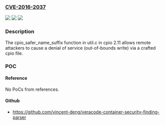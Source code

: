 ### [CVE-2016-2037](https://cve.mitre.org/cgi-bin/cvename.cgi?name=CVE-2016-2037)
![](https://img.shields.io/static/v1?label=Product&message=n%2Fa&color=blue)
![](https://img.shields.io/static/v1?label=Version&message=n%2Fa&color=blue)
![](https://img.shields.io/static/v1?label=Vulnerability&message=n%2Fa&color=brighgreen)

### Description

The cpio_safer_name_suffix function in util.c in cpio 2.11 allows remote attackers to cause a denial of service (out-of-bounds write) via a crafted cpio file.

### POC

#### Reference
No PoCs from references.

#### Github
- https://github.com/vincent-deng/veracode-container-security-finding-parser

